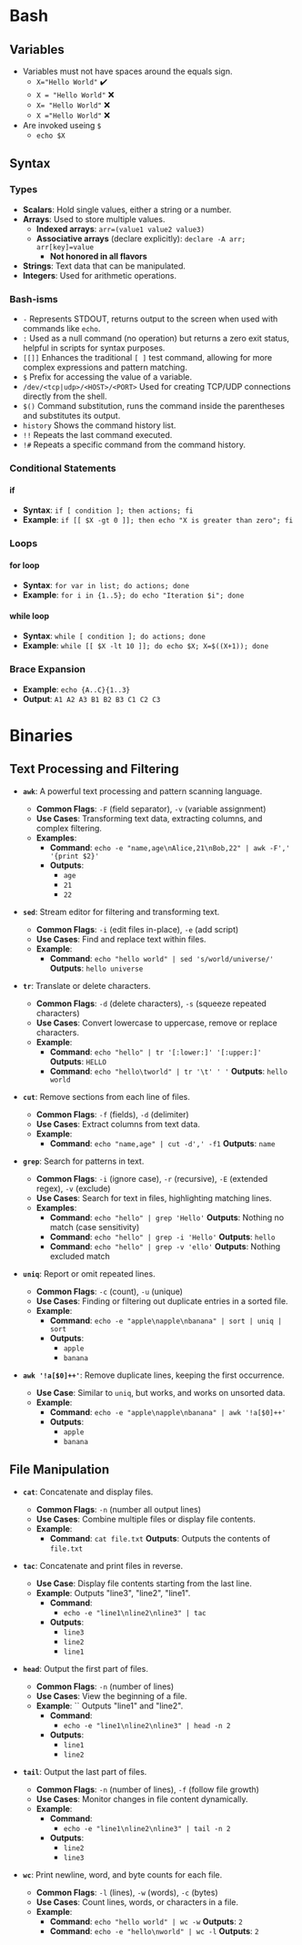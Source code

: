 # Bash

## Variables
- Variables must not have spaces around the equals sign.
  - `X="Hello World"`   ✔️
  - `X = "Hello World"` ❌
  - `X= "Hello World"`  ❌
  - `X ="Hello World"`  ❌
- Are invoked useing `$`
  - `echo $X`

## Syntax

### Types
- **Scalars**: Hold single values, either a string or a number.
- **Arrays**: Used to store multiple values.
  - **Indexed arrays**: `arr=(value1 value2 value3)`
  - **Associative arrays** (declare explicitly): `declare -A arr; arr[key]=value`
      - **Not honored in all flavors**
- **Strings**: Text data that can be manipulated.
- **Integers**: Used for arithmetic operations.

### Bash-isms
- `-` Represents STDOUT, returns output to the screen when used with commands like `echo`.
- `:` Used as a null command (no operation) but returns a zero exit status, helpful in scripts for syntax purposes.
- `[[]]` Enhances the traditional `[ ]` test command, allowing for more complex expressions and pattern matching.
- `$` Prefix for accessing the value of a variable.
- `/dev/<tcp|udp>/<HOST>/<PORT>` Used for creating TCP/UDP connections directly from the shell.
- `$()` Command substitution, runs the command inside the parentheses and substitutes its output.
- `history` Shows the command history list.
- `!!` Repeats the last command executed.
- `!#` Repeats a specific command from the command history.

### Conditional Statements
#### if
- **Syntax**: `if [ condition ]; then actions; fi`
- **Example**: `if [[ $X -gt 0 ]]; then echo "X is greater than zero"; fi`

### Loops
#### for loop
- **Syntax**: `for var in list; do actions; done`
- **Example**: `for i in {1..5}; do echo "Iteration $i"; done`

#### while loop
- **Syntax**: `while [ condition ]; do actions; done`
- **Example**: `while [[ $X -lt 10 ]]; do echo $X; X=$((X+1)); done`

### Brace Expansion
- **Example**: `echo {A..C}{1..3}`
- **Output**: `A1 A2 A3 B1 B2 B3 C1 C2 C3`

# Binaries

## Text Processing and Filtering
- **`awk`**: A powerful text processing and pattern scanning language.
  - **Common Flags**: `-F` (field separator), `-v` (variable assignment)
  - **Use Cases**: Transforming text data, extracting columns, and complex filtering.
  - **Examples**:
    - **Command**: `echo -e "name,age\nAlice,21\nBob,22" | awk -F',' '{print $2}'` 
    - **Outputs**:
      - `age`
      - `21`
      - `22`

- **`sed`**: Stream editor for filtering and transforming text.
  - **Common Flags**: `-i` (edit files in-place), `-e` (add script)
  - **Use Cases**: Find and replace text within files.
  - **Example**: 
    - **Command**: `echo "hello world" | sed 's/world/universe/'` **Outputs**: `hello universe`

- **`tr`**: Translate or delete characters.
  - **Common Flags**: `-d` (delete characters), `-s` (squeeze repeated characters)
  - **Use Cases**: Convert lowercase to uppercase, remove or replace characters.
  - **Example**: 
    - **Command**: `echo "hello" | tr '[:lower:]' '[:upper:]'`    **Outputs**: `HELLO`
    - **Command**: `echo "hello\tworld" | tr '\t' ' '`            **Outputs**: `hello world`
        
- **`cut`**: Remove sections from each line of files.
  - **Common Flags**: `-f` (fields), `-d` (delimiter)
  - **Use Cases**: Extract columns from text data.
  - **Example**:  
    - **Command**: `echo "name,age" | cut -d',' -f1` **Outputs**: `name`

- **`grep`**: Search for patterns in text.
  - **Common Flags**: `-i` (ignore case), `-r` (recursive), `-E` (extended regex), `-v` (exclude)
  - **Use Cases**: Search for text in files, highlighting matching lines.
  - **Examples**:
    - **Command**: `echo "hello" | grep 'Hello'`     **Outputs**: Nothing no match (case sensitivity)
    - **Command**: `echo "hello" | grep -i 'Hello'`  **Outputs**: `hello`
    - **Command**: `echo "hello" | grep -v 'ello'`   **Outputs**: Nothing excluded match
     
- **`uniq`**: Report or omit repeated lines.
  - **Common Flags**: `-c` (count), `-u` (unique)
  - **Use Cases**: Finding or filtering out duplicate entries in a sorted file.
  - **Example**: 
    - **Command**: `echo -e "apple\napple\nbanana" | sort | uniq | sort`
    - **Outputs**:
      - `apple`
      - `banana`

- **`awk '!a[$0]++'`**: Remove duplicate lines, keeping the first occurrence.
  - **Use Case**: Similar to `uniq`, but works, and works on unsorted data.
  - **Example**:  
    - **Command**: `echo -e "apple\napple\nbanana" | awk '!a[$0]++'`
    - **Outputs**:
      - `apple`
      - `banana`

## File Manipulation
- **`cat`**: Concatenate and display files.
  - **Common Flags**: `-n` (number all output lines)
  - **Use Cases**: Combine multiple files or display file contents.
  - **Example**:  
    - **Command**: `cat file.txt` **Outputs**: Outputs the contents of `file.txt`

- **`tac`**: Concatenate and print files in reverse.
  - **Use Case**: Display file contents starting from the last line.
  - **Example**:  Outputs "line3", "line2", "line1".
    - **Command**:
      - `echo -e "line1\nline2\nline3" | tac`
    - **Outputs**:
      - `line3`
      - `line2`
      - `line1`

- **`head`**: Output the first part of files.
  - **Common Flags**: `-n` (number of lines)
  - **Use Cases**: View the beginning of a file.
  - **Example**: `` Outputs "line1" and "line2".
    - **Command**:
      - `echo -e "line1\nline2\nline3" | head -n 2`
    - **Outputs**:
      - `line1`
      - `line2`

- **`tail`**: Output the last part of files.
  - **Common Flags**: `-n` (number of lines), `-f` (follow file growth)
  - **Use Cases**: Monitor changes in file content dynamically.
  - **Example**: 
    - **Command**:
      - `echo -e "line1\nline2\nline3" | tail -n 2`
    - **Outputs**:
      - `line2`
      - `line3`

- **`wc`**: Print newline, word, and byte counts for each file.
  - **Common Flags**: `-l` (lines), `-w` (words), `-c` (bytes)
  - **Use Cases**: Count lines, words, or characters in a file.
  - **Example**:  
    - **Command**: `echo "hello world" | wc -w`       **Outputs**: `2`
    - **Command**: `echo -e "hello\nworld" | wc -l`   **Outputs**: `2`

